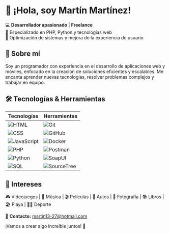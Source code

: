 # 👋 ¡Hola, soy Martín Martínez!

💻 **Desarrollador apasionado** | **Freelance**  
🚀 Especializado en PHP, Python y tecnologías web  
🎯 Optimización de sistemas y mejora de la experiencia de usuario  

## 📌 Sobre mí  
Soy un programador con experiencia en el desarrollo de aplicaciones web y móviles, enfocado en la creación de soluciones eficientes y escalables. Me encanta aprender nuevas tecnologías, resolver problemas complejos y trabajar en equipo.  

## 🛠️ Tecnologías & Herramientas  

| **Tecnologías** | **Herramientas** |
|---------------|----------------|
| ![HTML](https://img.shields.io/badge/-HTML5-E34F26?logo=html5&logoColor=white)  | ![Git](https://img.shields.io/badge/-Git-F05032?logo=git&logoColor=white)  |
| ![CSS](https://img.shields.io/badge/-CSS3-1572B6?logo=css3&logoColor=white)  | ![GitHub](https://img.shields.io/badge/-GitHub-181717?logo=github&logoColor=white)  |
| ![JavaScript](https://img.shields.io/badge/-JavaScript-F7DF1E?logo=javascript&logoColor=black)  | ![Docker](https://img.shields.io/badge/-Docker-2496ED?logo=docker&logoColor=white)  |
| ![PHP](https://img.shields.io/badge/-PHP-777BB4?logo=php&logoColor=white)  | ![Postman](https://img.shields.io/badge/-Postman-FF6C37?logo=postman&logoColor=white)  |
| ![Python](https://img.shields.io/badge/-Python-3776AB?logo=python&logoColor=white)  | ![SoapUI](https://img.shields.io/badge/-SoapUI-6DB33F?logo=soapui&logoColor=white)  |
| ![SQL](https://img.shields.io/badge/-SQL-4479A1?logo=mysql&logoColor=white)  | ![SourceTree](https://img.shields.io/badge/-SourceTree-0052CC?logo=sourcetree&logoColor=white)  |

## 🎯 Intereses  
🎮 Videojuegos | 🎵 Música | 🎬 Películas | 🚗 Autos | 📸 Fotografía | 📚 Libros | 🏖️ Playa | 🏋️‍♂️ Deporte  

📩 **Contacto:** [martin13-27@hotmail.com](mailto:martin13-27@hotmail.com)  

¡Vamos a crear algo increíble juntos! 🚀  
